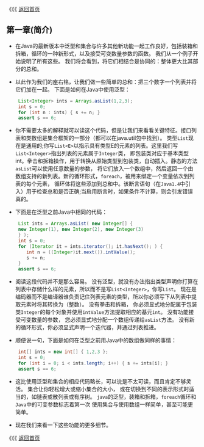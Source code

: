 《《《 [返回首页](../README.md)

## 第一章(简介)
 - 在Java的最新版本中泛型和集合与许多其他新功能一起工作良好，包括装箱和拆箱，循环的一种新形式，以及接受可变数量参数的函数。
 我们从一个例子开始说明了所有这些。 我们将会看到，将它们相结合是协同的：整体更大比其部分的总和。

 - 以此作为我们的座右铭，让我们做一些简单的总和：把三个数字一个列表并将它们加在一起。 下面是如何在Java中使用泛型：
   ```java
    List<Integer> ints = Arrays.asList(1,2,3);
    int s = 0;
    for (int n : ints) { s += n; }
    assert s == 6;
   ```

 - 你不需要太多的解释就可以读这个代码，但是让我们来看看关键特征。接口列表和类数组是集合框架的一部分（都可以在java.util包中找到）。
 类型`List`现在是通用的;你写`List<E>`以指示具有类型E的元素的列表。这里我们写`List<Integer>`指出列表的元素属于`Integer`类，
 即包装类对应于基本类型int。拳击和拆箱操作，用于转换从原始类型到包装类，自动插入。静态的方法`asList`可以使用任意数量的参数，
 将它们放入一个数组中，然后返回一个由数组支持的新列表。新的循环形式，`foreach`，被用来绑定一个变量依次到列表的每个元素，
 循环体将这些添加到总和中。该断言语句（在`Java1.4`中引入）用于检查总和是否正确;当启用断言时，如果条件不计算，则会引发错误真的。

 - 下面是在泛型之前Java中相同的代码：
    ```java
     List ints = Arrays.asList( new Integer[] {
     new Integer(1), new Integer(2), new Integer(3)
     } );
     int s = 0;
     for (Iterator it = ints.iterator(); it.hasNext(); ) {
        int n = ((Integer)it.next()).intValue();
        s += n;
     }
     assert s == 6;
    ```
 - 阅读这段代码并不是那么容易。 没有泛型，就没有办法指出类型声明你打算在列表中存储什么样的元素，所以而不是写`List<Integer>`，你写`List`。
 现在是编码器而不是编译器谁负责记住列表元素的类型，所以你必须写下从列表中提取元素时将其转换为（整数）。 没有拳击和拆箱，
 你必须显式地分配属于包装类`Integer`的每个对象并使用`intValue`方法提取相应的基元`int`。 没有功能接受可变数量的参数，
 您必须显式地分配一个数组传递给`asList`方法。 没有新的循环形式，你必须显式声明一个迭代器，并通过列表推进。

 - 顺便说一句，下面是如何在泛型之前用Java中的数组做同样的事情：
   ```java
    int[] ints = new int[] { 1,2,3 };
    int s = 0;
    for (int i = 0; i < ints.length; i++) { s += ints[i]; }
    assert s == 6;
   ```

 - 这比使用泛型和集合的相应代码略长，可以说是不太可读，而且肯定不够灵活。 集合让你轻松增大或缩小集合的大小，
 或在切换到不同的表示形式时适当的，如链表或散列表或有序树。 `java`的泛型，装箱和拆箱，`foreach`循环和`Java`中的可变参数标志着第一次
 使用集合与使用数组一样简单，甚至可能更简单。
 - 现在我们来看一下这些功能的更多细节。

 《《《 [返回首页](../README.md)